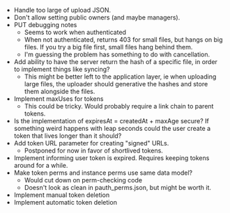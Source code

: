 * Handle too large of upload JSON.
* Don't allow setting public owners (and maybe managers).
* PUT debugging notes
  * Seems to work when authenticated
  * When not authenticated, returns 403 for small files, but hangs on big
    files. If you try a big file first, small files hang behind them.
  * I'm guessing the problem has something to do with cancellation.
* Add ability to have the server return the hash of a specific file, in order
  to implement things like syncing?
  * This might be better left to the application layer, ie when uploading
    large files, the uploader should generative the hashes and store them
    alongside the files.
* Implement maxUses for tokens
  * This could be tricky. Would probably require a link chain to parent tokens.
* Is the implementation of expiresAt = createdAt + maxAge secure? If something
  weird happens with leap seconds could the user create a token that lives
  longer than it should?
* Add token URL parameter for creating "signed" URLs.
  * Postponed for now in favor of shortlived tokens.
* Implement informing user token is expired. Requires keeping tokens around for
  a while.
* Make token perms and instance perms use same data model?
  * Would cut down on perm-checking code
  * Doesn't look as clean in pauth_perms.json, but might be worth it.
* Implement manual token deletion
* Implement automatic token deletion
